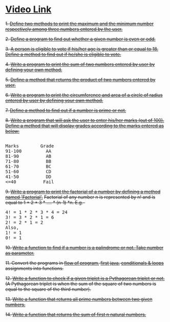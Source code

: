 # [Video Link](https://youtu.be/vvanI8NRlSI)

~~1. [Define two methods to print the maximum and the minimum number respectively among three numbers entered by the user.](https://www.java67.com/2019/05/how-to-find-largest-and-smallest-of-three-numbers-in-java.html)~~

~~2. [Define a program to find out whether a given number is even or odd.](https://www.geeksforgeeks.org/java-program-to-check-if-a-given-integer-is-odd-or-even/)~~

~~3. [A person is eligible to vote if his/her age is greater than or equal to 18. Define a method to find out if he/she is eligible to vote.](https://www.efaculty.in/java-programs/voting-age-program-in-java/)~~

~~4. [Write a program to print the sum of two numbers entered by user by defining your own method.](https://code4coding.com/addition-of-two-numbers-in-java-using-method/)~~

~~5. [Define a method that returns the product of two numbers entered by user.](https://code4coding.com/java-program-to-multiply-two-numbers-using-method/)~~

~~6. [Write a program to print the circumference and area of a circle of radius entered by user by defining your own method.](https://beginnersbook.com/2014/01/java-program-to-calculate-area-and-circumference-of-circle/)~~

~~7. [Define a method to find out if a number is prime or not.](https://www.geeksforgeeks.org/java-program-to-check-if-a-number-is-prime-or-not/)~~

~~8. [Write a program that will ask the user to enter his/her marks (out of 100). Define a method that will display grades according to the marks entered as below:](https://www.techcrashcourse.com/2017/02/java-program-to-calculate-grade-of-students.html) <br/>~~
<pre> 
Marks        Grade 
91-100         AA 
81-90          AB 
71-80          BB 
61-70          BC 
51-60          CD 
41-50          DD 
<=40          Fail 
</pre>

~~9. [Write a program to print the factorial of a number by defining a method named 'Factorial'.](https://www.javatpoint.com/factorial-program-in-java)~~
~~Factorial of any number n is represented by n! and is equal to 1 * 2 * 3 * .... * (n-1) *n. E.g.- <br/>~~
<pre>
4! = 1 * 2 * 3 * 4 = 24 
3! = 3 * 2 * 1 = 6 
2! = 2 * 1 = 2 
Also, 
1! = 1 
0! = 1
</pre>

~~10. [Write a function to find if a number is a palindrome or not. Take number as parameter.](https://www.geeksforgeeks.org/check-if-a-number-is-palindrome/)~~

~~11. Convert the programs in [flow of program](01-flow-of-program.md), [first java](02-first-java.md), [conditionals & loops](03-conditionals-loops.md) assignments into functions.~~

~~12. [Write a function to check if a given triplet is a Pythagorean triplet or not.](https://www.geeksforgeeks.org/find-pythagorean-triplet-in-an-unsorted-array/) (A Pythagorean triplet is when the sum of the square of two numbers is equal to the square of the third number).~~

~~13. [Write a function that returns all prime numbers between two given numbers.](https://www.geeksforgeeks.org/program-to-find-prime-numbers-between-given-interval/)~~

~~14. [Write a function that returns the sum of first n natural numbers.](https://www.geeksforgeeks.org/program-find-sum-first-n-natural-numbers/)~~
